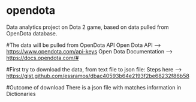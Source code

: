 # opendota
Data analytics project on Dota 2 game, based on data pulled from OpenDota database.

#The data will be pulled from OpenDota API
Open Dota API --> https://www.opendota.com/api-keys
Open Dota Documentation --> https://docs.opendota.com/#

#First try to download the data, from text file to json file:
Steps here --> https://gist.github.com/essramos/dbac40593b64e2193f2be68232f86b58

#Outcome of download
There is a json file with matches information in Dictionaries
